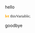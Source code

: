 hello

<script>
console.log(document.getElementsByClassName('code')[0].innerHTML)
</script>

<style>
.code {
    font-family: Consolas;
    font-size: 10pt;
}

.keyword {
    font-weight: bold;
    color: orange;
    display: inline;
}
</style>

<div class="code">
    <span class="keyword">let</span> thisVariable;
</div>

goodbye
